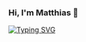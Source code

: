 ### Hi, I'm Matthias  👋

[![Typing SVG](https://readme-typing-svg.demolab.com/?lines=I'm+an+AI+Engineer;Working+at+Yarowa+AG)](https://git.io/typing-svg)

